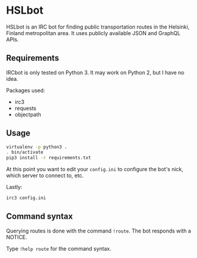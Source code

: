 # HSLbot

HSLbot is an IRC bot for finding public transportation routes in the Helsinki, Finland metropolitan area.
It uses publicly available JSON and GraphQL APIs.

## Requirements

IRCbot is only tested on Python 3. It may work on Python 2, but I have no idea.

Packages used:

* irc3
* requests
* objectpath
## Usage

```bash
virtualenv -p python3 .
. bin/activate
pip3 install -r requirements.txt
```

At this point you want to edit your `config.ini` to configure the bot's nick, which server to connect to, etc.

Lastly:

```bash
irc3 config.ini
```

## Command syntax

Querying routes is done with the command `!route`. The bot responds with a NOTICE.

Type `!help route` for the command syntax.